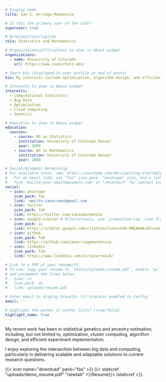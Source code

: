 ```yaml
---
# Display name
title: Ian S. Arriaga-MacKenzie

# Is this the primary user of the site?
superuser: true

# Role/position/tagline
role: Statistics and Mathematics

# Organizations/Affiliations to show in About widget
organizations:
  - name: University of Colorado
    url: https://www.cuanschutz.edu/

# Short bio (displayed in user profile at end of posts)
bio: My interests include optimization, algorithm design, and efficient experiment implementation.

# Interests to show in About widget
interests:
  - Computational Statistics
  - Big Data
  - Optimization
  - Cloud Computing
  - Genetics

# Education to show in About widget
education:
  courses:
    - course: MS in Statistics
      institution: University of Colorado Denver
      year: 2009
    - course: BS in Mathematics
      institution: University of Colorado Denver
      year: 2008

# Social/Academic Networking
# For available icons, see: https://wowchemy.com/docs/getting-started/page-builder/#icons
#   For an email link, use "fas" icon pack, "envelope" icon, and a link in the
#   form "mailto:your-email@example.com" or "/#contact" for contact widget.
social:
  - icon: envelope
    icon_pack: fas
    link: 'mailto:ianarrmac@gmail.com'
  - icon: twitter
    icon_pack: fab
    link: https://twitter.com/iansamackenzie
  - icon: google-scholar # Alternatively, use `graduation-cap` icon from `fas` icon pack
    icon_pack: ai
    link: https://scholar.google.com/citations?user=FH4-MNEAAAAJ&hl=en
  - icon: github
    icon_pack: fab
    link: https://github.com/ianarriagamackenzie
  - icon: linkedin
    icon_pack: fab
    link: https://www.linkedin.com/in/ianarrmack/

# Link to a PDF of your resume/CV.
# To use: copy your resume to `static/uploads/resume.pdf`, enable `ai` icons in `params.toml`,
# and uncomment the lines below.
# - icon: cv
#   icon_pack: ai
#   link: uploads/resume.pdf

# Enter email to display Gravatar (if Gravatar enabled in Config)
email: ''

# Highlight the author in author lists? (true/false)
highlight_name: true
---
```


My recent work has been in statistical genetics and ancestry estimation, including, but not limited to, optimization, cluster computing, algorithm design, and efficient experiment implementation.

I enjoy exploring the intersection between big data and computing, particularly in delivering scalable and adaptable solutions to current research questions.

{{< icon name="download" pack="fas" >}} {{< staticref "uploads/demo_resume.pdf" "newtab" >}}Resumé{{< /staticref >}}.
